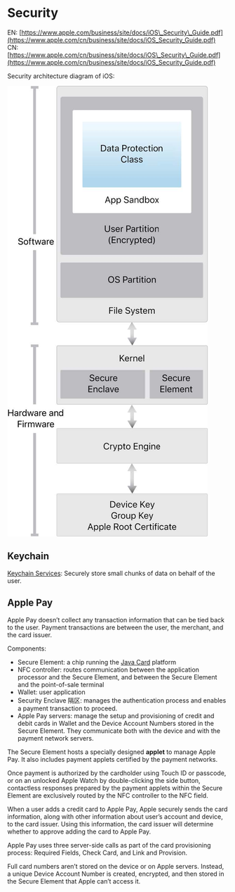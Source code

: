 # Security

EN: [https://www.apple.com/business/site/docs/iOS\_Security\_Guide.pdf](https://www.apple.com/cn/business/site/docs/iOS_Security_Guide.pdf)  
CN: [https://www.apple.com/cn/business/site/docs/iOS\_Security\_Guide.pdf](https://www.apple.com/cn/business/site/docs/iOS_Security_Guide.pdf)

Security architecture diagram of iOS:

![](../../.gitbook/assets/ios_security_guide-1.jpg)

## Keychain

[Keychain Services](https://developer.apple.com/documentation/security/keychain_services): Securely store small chunks of data on behalf of the user.

## Apple Pay

Apple Pay doesn’t collect any transaction information that can be tied back to the user. Payment transactions are between the user, the merchant, and the card issuer.

Components:

* Secure Element: a chip running the [Java Card](http://www.oracle.com/technetwork/java/embedded/javacard/overview/index.html) platform
* NFC controller: routes communication between the application processor and the Secure Element, and between the Secure Element and the point-of-sale terminal
* Wallet: user application
* Security Enclave 隔区: manages the authentication process and enables a payment transaction to proceed.
* Apple Pay servers: manage the setup and provisioning of credit and debit cards in Wallet and the Device Account Numbers stored in the Secure Element. They communicate both with the device and with the payment network servers.

The Secure Element hosts a specially designed **applet** to manage Apple Pay. It also includes payment applets certified by the payment networks.

Once payment is authorized by the cardholder using Touch ID or passcode, or on an unlocked Apple Watch by double-clicking the side button, contactless responses prepared by the payment applets within the Secure Element are exclusively routed by the NFC controller to the NFC field.

When a user adds a credit card to Apple Pay, Apple securely sends the card information, along with other information about user’s account and device, to the card issuer. Using this information, the card issuer will determine whether to approve adding the card to Apple Pay.

Apple Pay uses three server-side calls as part of the card provisioning process: Required Fields, Check Card, and Link and Provision.

Full card numbers aren’t stored on the device or on Apple servers. Instead, a unique Device Account Number is created, encrypted, and then stored in the Secure Element that Apple can’t access it.

